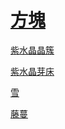 # [方塊](/zh_tw/loot_table/blocks/README.md)

[紫水晶晶簇](/zh_tw/loot_table/blocks/amethyst_cluster.md)

[紫水晶芽床](/zh_tw/loot_table/blocks/budding_amethyst.md)

[雪](/zh_tw/loot_table/blocks/snow.md)

[藤蔓](/zh_tw/loot_table/blocks/vine.md)

